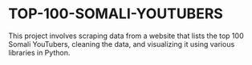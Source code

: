 # TOP-100-SOMALI-YOUTUBERS
This project involves scraping data from a website that lists the top 100 Somali YouTubers, cleaning the data, and visualizing it using various libraries in Python.
